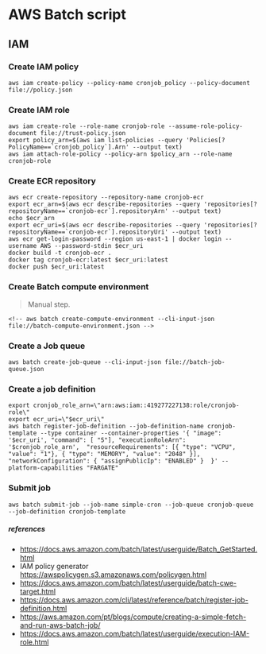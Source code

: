 # AWS Batch script

## IAM

### Create IAM policy

```
aws iam create-policy --policy-name cronjob_policy --policy-document file://policy.json
```

### Create IAM role

```
aws iam create-role --role-name cronjob-role --assume-role-policy-document file://trust-policy.json
export policy_arn=$(aws iam list-policies --query 'Policies[?PolicyName==`cronjob_policy`].Arn' --output text)
aws iam attach-role-policy --policy-arn $policy_arn --role-name cronjob-role
```

### Create ECR repository

```
aws ecr create-repository --repository-name cronjob-ecr
export ecr_arn=$(aws ecr describe-repositories --query 'repositories[?repositoryName==`cronjob-ecr`].repositoryArn' --output text)
echo $ecr_arn
export ecr_uri=$(aws ecr describe-repositories --query 'repositories[?repositoryName==`cronjob-ecr`].repositoryUri' --output text)
aws ecr get-login-password --region us-east-1 | docker login --username AWS --password-stdin $ecr_uri
docker build -t cronjob-ecr .
docker tag cronjob-ecr:latest $ecr_uri:latest
docker push $ecr_uri:latest
```

### Create Batch compute environment

> Manual step.

```
<!-- aws batch create-compute-environment --cli-input-json file://batch-compute-environment.json -->
```

### Create a Job queue

```
aws batch create-job-queue --cli-input-json file://batch-job-queue.json
```

### Create a job definition

```
export cronjob_role_arn=\"arn:aws:iam::419277227138:role/cronjob-role\"
export ecr_uri=\"$ecr_uri\"
aws batch register-job-definition --job-definition-name cronjob-template --type container --container-properties '{ "image": '$ecr_uri', "command": [ "5"], "executionRoleArn": '$cronjob_role_arn',  "resourceRequirements": [{ "type": "VCPU", "value": "1"}, { "type": "MEMORY", "value": "2048" }], "networkConfiguration": { "assignPublicIp": "ENABLED" }  }' --platform-capabilities "FARGATE"
```

### Submit job

```
aws batch submit-job --job-name simple-cron --job-queue cronjob-queue --job-definition cronjob-template
```


##### references

- https://docs.aws.amazon.com/batch/latest/userguide/Batch_GetStarted.html
- IAM policy generator https://awspolicygen.s3.amazonaws.com/policygen.html
- https://docs.aws.amazon.com/batch/latest/userguide/batch-cwe-target.html
- https://docs.aws.amazon.com/cli/latest/reference/batch/register-job-definition.html
- https://aws.amazon.com/pt/blogs/compute/creating-a-simple-fetch-and-run-aws-batch-job/
- https://docs.aws.amazon.com/batch/latest/userguide/execution-IAM-role.html
